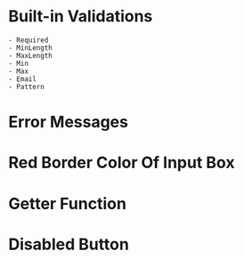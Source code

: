 # Built-in Validations
    - Required
    - MinLength
    - MaxLength
    - Min
    - Max
    - Email
    - Pattern

# Error Messages
# Red Border Color Of Input Box
# Getter Function
# Disabled Button